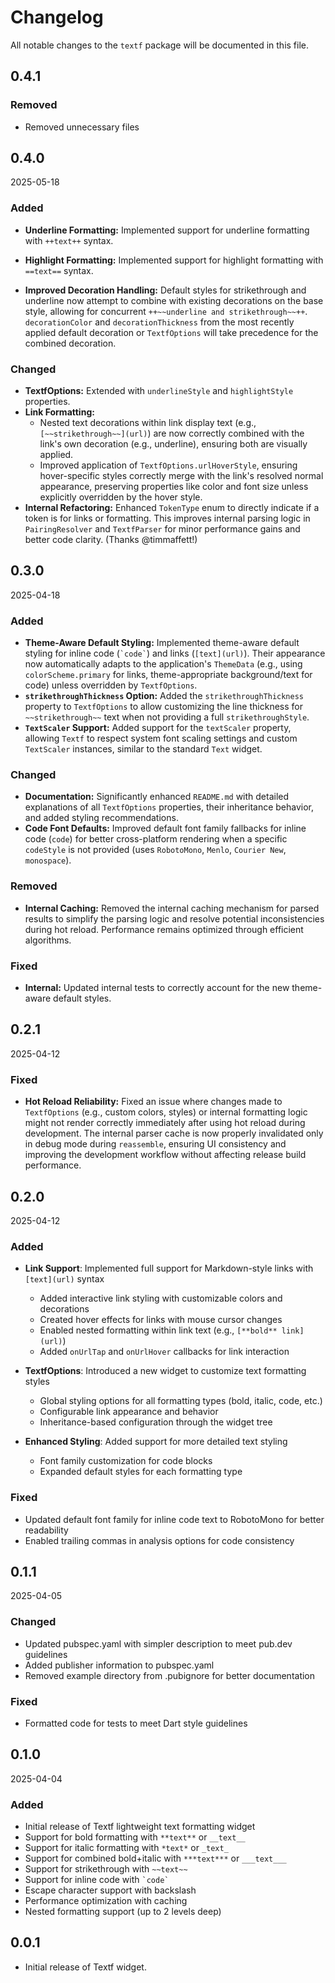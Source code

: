 # Changelog

All notable changes to the `textf` package will be documented in this file.

## 0.4.1

### Removed

- Removed unnecessary files

## 0.4.0

2025-05-18

### Added

- **Underline Formatting:** Implemented support for underline formatting with `++text++` syntax.

- **Highlight Formatting:** Implemented support for highlight formatting with `==text==` syntax.

- **Improved Decoration Handling:** Default styles for strikethrough and underline now attempt to combine with existing decorations on the base style, allowing for concurrent `++~~underline and strikethrough~~++`. `decorationColor` and `decorationThickness` from the most recently applied default decoration or `TextfOptions` will take precedence for the combined decoration.

### Changed

- **TextfOptions:** Extended with `underlineStyle` and `highlightStyle` properties.
- **Link Formatting:**
  - Nested text decorations within link display text (e.g., `[~~strikethrough~~](url)`) are now correctly combined with the link's own decoration (e.g., underline), ensuring both are visually applied.
  - Improved application of `TextfOptions.urlHoverStyle`, ensuring hover-specific styles correctly merge with the link's resolved normal appearance, preserving properties like color and font size unless explicitly overridden by the hover style.
- **Internal Refactoring:** Enhanced `TokenType` enum to directly indicate if a token is for links or formatting. This improves internal parsing logic in `PairingResolver` and `TextfParser` for minor performance gains and better code clarity. (Thanks @timmaffett!)

## 0.3.0

2025-04-18

### Added

- **Theme-Aware Default Styling:** Implemented theme-aware default styling for inline code (`` `code` ``) and links (`[text](url)`). Their appearance now automatically adapts to the application's `ThemeData` (e.g., using `colorScheme.primary` for links, theme-appropriate background/text for code) unless overridden by `TextfOptions`.
- **`strikethroughThickness` Option:** Added the `strikethroughThickness` property to `TextfOptions` to allow customizing the line thickness for `~~strikethrough~~` text when not providing a full `strikethroughStyle`.
- **`TextScaler` Support:** Added support for the `textScaler` property, allowing `Textf` to respect system font scaling settings and custom `TextScaler` instances, similar to the standard `Text` widget.

### Changed

- **Documentation:** Significantly enhanced `README.md` with detailed explanations of all `TextfOptions` properties, their inheritance behavior, and added styling recommendations.
- **Code Font Defaults:** Improved default font family fallbacks for inline code (`code`) for better cross-platform rendering when a specific `codeStyle` is not provided (uses `RobotoMono`, `Menlo`, `Courier New`, `monospace`).

### Removed

- **Internal Caching:** Removed the internal caching mechanism for parsed results to simplify the parsing logic and resolve potential inconsistencies during hot reload. Performance remains optimized through efficient algorithms.

### Fixed

- **Internal:** Updated internal tests to correctly account for the new theme-aware default styles.

## 0.2.1

2025-04-12

### Fixed

- **Hot Reload Reliability:** Fixed an issue where changes made to `TextfOptions` (e.g., custom colors, styles) or internal formatting logic might not render correctly immediately after using hot reload during development. The internal parser cache is now properly invalidated only in debug mode during `reassemble`, ensuring UI consistency and improving the development workflow without affecting release build performance.

## 0.2.0

2025-04-12

### Added

- **Link Support**: Implemented full support for Markdown-style links with `[text](url)` syntax
  - Added interactive link styling with customizable colors and decorations
  - Created hover effects for links with mouse cursor changes
  - Enabled nested formatting within link text (e.g., `[**bold** link](url)`)
  - Added `onUrlTap` and `onUrlHover` callbacks for link interaction

- **TextfOptions**: Introduced a new widget to customize text formatting styles
  - Global styling options for all formatting types (bold, italic, code, etc.)
  - Configurable link appearance and behavior
  - Inheritance-based configuration through the widget tree

- **Enhanced Styling**: Added support for more detailed text styling
  - Font family customization for code blocks
  - Expanded default styles for each formatting type

### Fixed

- Updated default font family for inline code text to RobotoMono for better readability
- Enabled trailing commas in analysis options for code consistency

## 0.1.1

2025-04-05

### Changed

- Updated pubspec.yaml with simpler description to meet pub.dev guidelines
- Added publisher information to pubspec.yaml
- Removed example directory from .pubignore for better documentation

### Fixed

- Formatted code for tests to meet Dart style guidelines

## 0.1.0

2025-04-04

### Added

- Initial release of Textf lightweight text formatting widget
- Support for bold formatting with `**text**` or `__text__`
- Support for italic formatting with `*text*` or `_text_`
- Support for combined bold+italic with `***text***` or `___text___`
- Support for strikethrough with `~~text~~`
- Support for inline code with `` `code` ``
- Escape character support with backslash
- Performance optimization with caching
- Nested formatting support (up to 2 levels deep)

## 0.0.1

- Initial release of Textf widget.
